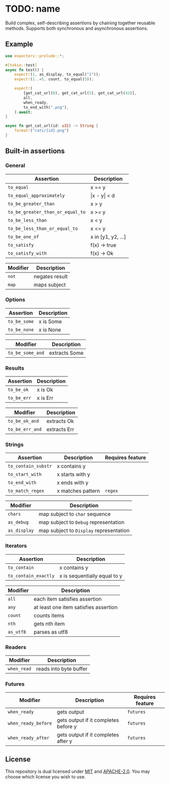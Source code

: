 # TODO: name

Build complex, self-describing assertions by chaining together reusable methods.
Supports both synchronous and asynchronous assertions.

## Example

```rust
use expecters::prelude::*;

#[tokio::test]
async fn test() {    
    expect!(1, as_display, to_equal("1"));
    expect!(1..=5, count, to_equal(5));

    expect!(
        [get_cat_url(0), get_cat_url(5), get_cat_url(42)],
        all,
        when_ready,
        to_end_with(".png"),
    ).await;
}

async fn get_cat_url(id: u32) -> String {
    format!("cats/{id}.png")
}
```

## Built-in assertions

### General

| Assertion                        | Description        |
| -------------------------------- | ------------------ |
| `to_equal`                       | x == y             |
| `to_equal_approximately`         | \|x - y\| < d      |
| `to_be_greater_than`             | x > y              |
| `to_be_greater_than_or_equal_to` | x >= y             |
| `to_be_less_than`                | x < y              |
| `to_be_less_than_or_equal_to`    | x <= y             |
| `to_be_one_of`                   | x in [y1, y2, ...] |
| `to_satisfy`                     | f(x) -> true       |
| `to_satisfy_with`                | f(x) -> Ok         |

| Modifier | Description    |
| -------- | -------------- |
| `not`    | negates result |
| `map`    | maps subject   |

### Options

| Assertion    | Description |
| ------------ | ----------- |
| `to_be_some` | x is Some   |
| `to_be_none` | x is None   |

| Modifier         | Description   |
| ---------------- | ------------- |
| `to_be_some_and` | extracts Some |

### Results

| Assertion   | Description |
| ----------- | ----------- |
| `to_be_ok`  | x is Ok     |
| `to_be_err` | x is Err    |

| Modifier        | Description  |
| --------------- | ------------ |
| `to_be_ok_and`  | extracts Ok  |
| `to_be_err_and` | extracts Err |

### Strings

| Assertion           | Description       | Requires feature |
| ------------------- | ----------------- | ---------------- |
| `to_contain_substr` | x contains y      |                  |
| `to_start_with`     | x starts with y   |                  |
| `to_end_with`       | x ends with y     |                  |
| `to_match_regex`    | x matches pattern | `regex`          |

| Modifier     | Description                             |
| ------------ | --------------------------------------- |
| `chars`      | map subject to `char` sequence          |
| `as_debug`   | map subject to `Debug` representation   |
| `as_display` | map subject to `Display` representation |

### Iterators

| Assertion            | Description                  |
| -------------------- | ---------------------------- |
| `to_contain`         | x contains y                 |
| `to_contain_exactly` | x is sequentially equal to y |

| Modifier  | Description                           |
| --------- | ------------------------------------- |
| `all`     | each item satisfies assertion         |
| `any`     | at least one item satisfies assertion |
| `count`   | counts items                          |
| `nth`     | gets nth item                         |
| `as_utf8` | parses as utf8                        |

### Readers

| Modifier    | Description            |
| ----------- | ---------------------- |
| `when_read` | reads into byte buffer |

### Futures

| Modifier            | Description                          | Requires feature |
| ------------------- | ------------------------------------ | ---------------- |
| `when_ready`        | gets output                          | `futures`        |
| `when_ready_before` | gets output if it completes before y | `futures`        |
| `when_ready_after`  | gets output if it completes after y  | `futures`        |

## License

This repository is dual licensed under [MIT](./LICENSE-MIT) and
[APACHE-2.0](./LICENSE-APACHE). You may choose which license you wish to use.
